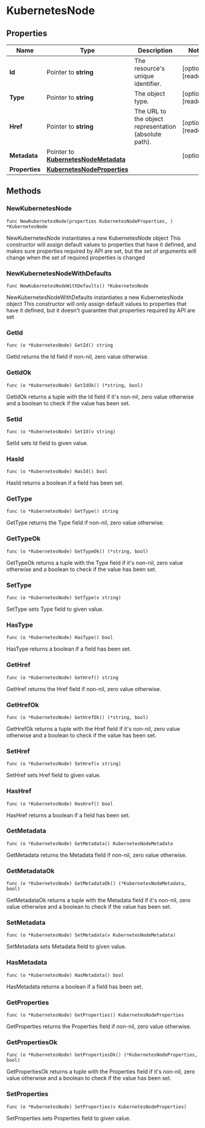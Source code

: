 # KubernetesNode

## Properties

|Name | Type | Description | Notes|
|------------ | ------------- | ------------- | -------------|
|**Id** | Pointer to **string** | The resource&#39;s unique identifier. | [optional] [readonly] |
|**Type** | Pointer to **string** | The object type. | [optional] [readonly] |
|**Href** | Pointer to **string** | The URL to the object representation (absolute path). | [optional] [readonly] |
|**Metadata** | Pointer to [**KubernetesNodeMetadata**](KubernetesNodeMetadata.md) |  | [optional] |
|**Properties** | [**KubernetesNodeProperties**](KubernetesNodeProperties.md) |  | |

## Methods

### NewKubernetesNode

`func NewKubernetesNode(properties KubernetesNodeProperties, ) *KubernetesNode`

NewKubernetesNode instantiates a new KubernetesNode object
This constructor will assign default values to properties that have it defined,
and makes sure properties required by API are set, but the set of arguments
will change when the set of required properties is changed

### NewKubernetesNodeWithDefaults

`func NewKubernetesNodeWithDefaults() *KubernetesNode`

NewKubernetesNodeWithDefaults instantiates a new KubernetesNode object
This constructor will only assign default values to properties that have it defined,
but it doesn't guarantee that properties required by API are set

### GetId

`func (o *KubernetesNode) GetId() string`

GetId returns the Id field if non-nil, zero value otherwise.

### GetIdOk

`func (o *KubernetesNode) GetIdOk() (*string, bool)`

GetIdOk returns a tuple with the Id field if it's non-nil, zero value otherwise
and a boolean to check if the value has been set.

### SetId

`func (o *KubernetesNode) SetId(v string)`

SetId sets Id field to given value.

### HasId

`func (o *KubernetesNode) HasId() bool`

HasId returns a boolean if a field has been set.

### GetType

`func (o *KubernetesNode) GetType() string`

GetType returns the Type field if non-nil, zero value otherwise.

### GetTypeOk

`func (o *KubernetesNode) GetTypeOk() (*string, bool)`

GetTypeOk returns a tuple with the Type field if it's non-nil, zero value otherwise
and a boolean to check if the value has been set.

### SetType

`func (o *KubernetesNode) SetType(v string)`

SetType sets Type field to given value.

### HasType

`func (o *KubernetesNode) HasType() bool`

HasType returns a boolean if a field has been set.

### GetHref

`func (o *KubernetesNode) GetHref() string`

GetHref returns the Href field if non-nil, zero value otherwise.

### GetHrefOk

`func (o *KubernetesNode) GetHrefOk() (*string, bool)`

GetHrefOk returns a tuple with the Href field if it's non-nil, zero value otherwise
and a boolean to check if the value has been set.

### SetHref

`func (o *KubernetesNode) SetHref(v string)`

SetHref sets Href field to given value.

### HasHref

`func (o *KubernetesNode) HasHref() bool`

HasHref returns a boolean if a field has been set.

### GetMetadata

`func (o *KubernetesNode) GetMetadata() KubernetesNodeMetadata`

GetMetadata returns the Metadata field if non-nil, zero value otherwise.

### GetMetadataOk

`func (o *KubernetesNode) GetMetadataOk() (*KubernetesNodeMetadata, bool)`

GetMetadataOk returns a tuple with the Metadata field if it's non-nil, zero value otherwise
and a boolean to check if the value has been set.

### SetMetadata

`func (o *KubernetesNode) SetMetadata(v KubernetesNodeMetadata)`

SetMetadata sets Metadata field to given value.

### HasMetadata

`func (o *KubernetesNode) HasMetadata() bool`

HasMetadata returns a boolean if a field has been set.

### GetProperties

`func (o *KubernetesNode) GetProperties() KubernetesNodeProperties`

GetProperties returns the Properties field if non-nil, zero value otherwise.

### GetPropertiesOk

`func (o *KubernetesNode) GetPropertiesOk() (*KubernetesNodeProperties, bool)`

GetPropertiesOk returns a tuple with the Properties field if it's non-nil, zero value otherwise
and a boolean to check if the value has been set.

### SetProperties

`func (o *KubernetesNode) SetProperties(v KubernetesNodeProperties)`

SetProperties sets Properties field to given value.




